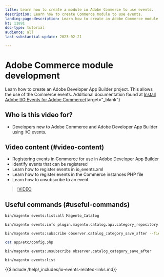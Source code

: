 ```yaml
---
title: Learn how to create a module in Adobe Commerce to use events.
description: Learn how to create Commerce module to use events.
landing-page-description: Learn how to create an Adobe Commerce module to use events.
kt: 11891
doc-type: tutorial
audience: all
last-substantial-update: 2023-02-21

---
```


# Adobe Commerce module development

Learn how to create an Adobe Developer App Builder project. This allows the use of the Commerce events. Additional documentation found at [Install Adobe I/O Events for Adobe Commerce](https://developer.adobe.com/commerce/events/get-started/installation/){target="_blank"}

## Who is this video for?

* Developers new to Adobe Commerce and Adobe Developer App Builder using I/O events.

## Video content (#video-content)

* Registering events in Commerce for use in Adobe Developer App Builder
* Identify events that can be registered
* Learn how to register events in io_events.xml
* Learn how to register events in the Commerce instances PHP file
* Learn how to unsubscribe to an event

>[!VIDEO](https://video.tv.adobe.com/v/3415802)

## Useful commands (#useful-commands)

```bash
bin/magento events:list:all Magento_Catalog

bin/magento events:info plugin.magento.catalog.api.category_repository.save

bin/magento events:subscribe observer.catalog_category_save_after --fields=entity_id --fields=parent_id

cat app/etc/config.php

bin/magento events:unsubscribe observer.catalog_category_save_after

bin/magento events:list
```

{{$include /help/_includes/io-events-related-links.md}}
